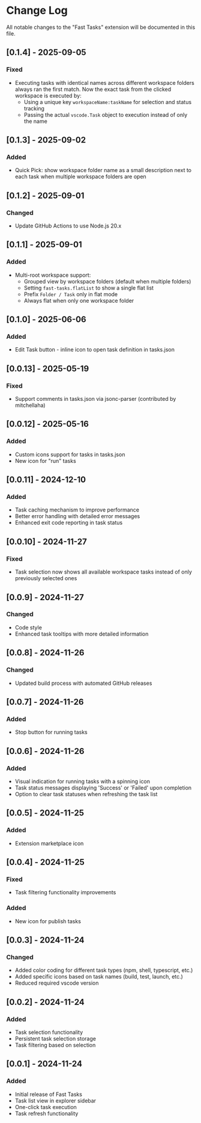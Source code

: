 # Change Log

All notable changes to the "Fast Tasks" extension will be documented in this file.

## [0.1.4] - 2025-09-05

### Fixed
- Executing tasks with identical names across different workspace folders always ran the first match. Now the exact task from the clicked workspace is executed by:
  - Using a unique key `workspaceName:taskName` for selection and status tracking
  - Passing the actual `vscode.Task` object to execution instead of only the name

## [0.1.3] - 2025-09-02

### Added
- Quick Pick: show workspace folder name as a small description next to each task when multiple workspace folders are open

## [0.1.2] - 2025-09-01

### Changed
- Update GitHub Actions to use Node.js 20.x

## [0.1.1] - 2025-09-01

### Added
- Multi-root workspace support:
  - Grouped view by workspace folders (default when multiple folders)
  - Setting `fast-tasks.flatList` to show a single flat list
  - Prefix `Folder / Task` only in flat mode
  - Always flat when only one workspace folder

## [0.1.0] - 2025-06-06

### Added
- Edit Task button - inline icon to open task definition in tasks.json

## [0.0.13] - 2025-05-19

### Fixed
- Support comments in tasks.json via jsonc-parser (contributed by mitchellaha)

## [0.0.12] - 2025-05-16

### Added
- Custom icons support for tasks in tasks.json
- New icon for "run" tasks

## [0.0.11] - 2024-12-10

### Added
- Task caching mechanism to improve performance
- Better error handling with detailed error messages
- Enhanced exit code reporting in task status


## [0.0.10] - 2024-11-27

### Fixed
- Task selection now shows all available workspace tasks instead of only previously selected ones

## [0.0.9] - 2024-11-27

### Changed
- Code style
- Enhanced task tooltips with more detailed information

## [0.0.8] - 2024-11-26

### Changed
- Updated build process with automated GitHub releases

## [0.0.7] - 2024-11-26

### Added
- Stop button for running tasks

## [0.0.6] - 2024-11-26

### Added

- Visual indication for running tasks with a spinning icon
- Task status messages displaying 'Success' or 'Failed' upon completion
- Option to clear task statuses when refreshing the task list

## [0.0.5] - 2024-11-25

### Added
- Extension marketplace icon

## [0.0.4] - 2024-11-25

### Fixed
- Task filtering functionality improvements

### Added
- New icon for publish tasks

## [0.0.3] - 2024-11-24

### Changed
- Added color coding for different task types (npm, shell, typescript, etc.)
- Added specific icons based on task names (build, test, launch, etc.)
- Reduced required vscode version

## [0.0.2] - 2024-11-24

### Added
- Task selection functionality
- Persistent task selection storage
- Task filtering based on selection

## [0.0.1] - 2024-11-24

### Added
- Initial release of Fast Tasks
- Task list view in explorer sidebar
- One-click task execution
- Task refresh functionality